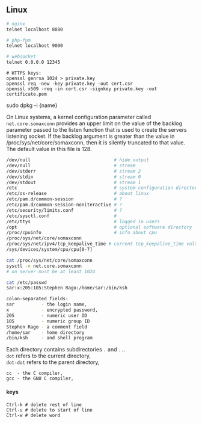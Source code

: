 Linux
-

````sh
# nginx
telnet localhost 8080

# php-fpm
telnet localhost 9000

# websocket
telnet 0.0.0.0 12345
````

````
# HTTPS keys:
openssl genrsa 1024 > private.key
openssl req -new -key private.key -out cert.csr
openssl x509 -req -in cert.csr -signkey private.key -out certificate.pem
````

sudo dpkg -i {name}

On Linux systems, a kernel configuration parameter called `net.core.somaxconn`
provides an upper limit on the value of the backlog parameter passed to the listen function
that is used to create the servers listening socket.
If the backlog argument is greater than the value in /proc/sys/net/core/somaxconn,
then it is silently truncated to that value.
The default value in this file is 128.

````sh
/dev/null                               # hide output
/dev/null                               # stream
/dev/stderr                             # stream 2
/dev/stdin                              # stream 0
/dev/stdout                             # stream 1
/etc                                    # system configuration directory
/etc/os-release                         # about linux
/etc/pam.d/common-session               # ?
/etc/pam.d/common-session-noniteractive # ?
/etc/security/limits.conf               # ?
/etc/sysctl.conf                        #
/etc/ttys                               # logged in users
/opt                                    # optional software directory
/proc/cpuinfo                           # info about cpu
/proc/sys/net/core/somaxconn
/proc/sys/net/ipv4/tcp_keepalive_time # current tcp_keepalive_time value
/sys/devices/system/cpu/cpu[0-7]
````

````sh
cat /proc/sys/net/core/somaxconn
sysctl -n net.core.somaxconn
# on server must be at least 1024
````

````sh
cat /etc/passwd
sar:x:205:105:Stephen Rago:/home/sar:/bin/ksh

colon-separated fields:
sar          - the login name,
x            - encrypted password,
205          - numeric user ID
105          - numeric group ID
Stephen Rago - a comment field
/home/sar    - home directory
/bin/ksh     - and shell program
````

Each directory contains subdirectories `.` and `..`.
<br>`dot` refers to the current directory,
<br>`dot-dot` refers to the parent directory,

````
cc  - the C compiler,
gcc - the GNU C compiler,
````

#### keys

````
Ctrl-k # delete rest of line
Ctrl-u # delete to start of line
Ctrl-w # delete word
````

